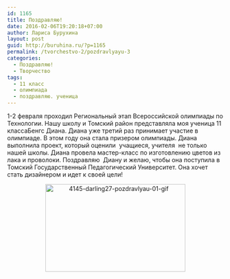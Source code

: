 ```yaml
---
id: 1165
title: Поздравляю!
date: 2016-02-06T19:20:18+07:00
author: Лариса Бурухина
layout: post
guid: http://buruhina.ru/?p=1165
permalink: /tvorchestvo-2/pozdravlyayu-3
categories:
  - Поздравляю!
  - Творчество
tags:
  - 11 класс
  - олимпиада
  - поздравляю. ученица
---
```

1-2 февраля проходил Региональный этап Всероссийской олимпиады по Технологии. Нашу школу и Томский район представляла моя ученица 11 классаБенгс Диана. Диана уже третий раз принимает участие в олимпиаде. В этом году она стала призером олимпиады. Диана выполнила проект, который оценили  учащиеся, учителя  не только нашей школы. Диана провела мастер-класс по изготовлению цветов из лака и проволоки. Поздравляю  Диану и желаю, чтобы она поступила в Томский Государственный Педагогический Университет. Она хочет стать дизайнером и идет к своей цели!

<p style="text-align: center;">
  <a href="http://buruhina.ru/wp-content/uploads/2016/02/4145-darling27-pozdravlyau-01-gif.gif" rel="attachment wp-att-1166"><img class="alignnone  wp-image-1166" src="http://buruhina.ru/wp-content/uploads/2016/02/4145-darling27-pozdravlyau-01-gif-300x188.gif" alt="4145-darling27-pozdravlyau-01-gif" width="326" height="204" /></a>
</p>